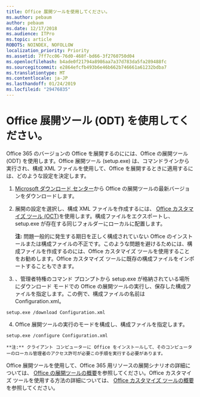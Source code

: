 ```yaml
---
title: Office 展開ツールを使用してください。
ms.author: pebaum
author: pebaum
ms.date: 12/17/2018
ms.audience: ITPro
ms.topic: article
ROBOTS: NOINDEX, NOFOLLOW
localization_priority: Priority
ms.assetid: 7ff7cc06-76d0-468f-bd66-3f2760750d04
ms.openlocfilehash: b4ade0f21794a8986aa7a37d783da5fa289488fc
ms.sourcegitcommit: e2864efcfb493b6e46b662b746661a61232bdba7
ms.translationtype: MT
ms.contentlocale: ja-JP
ms.lasthandoff: 01/24/2019
ms.locfileid: "29476835"
---
```

# <a name="using-the-office-deployment-tool-odt"></a>Office 展開ツール (ODT) を使用してください。

Office 365 のバージョンの Office を展開するのにには、Office の展開ツール (ODT) を使用します。Office 展開ツール (setup.exe) は、コマンドラインから実行され、構成 XML ファイルを使用して、Office を展開するときに適用するには、どのような設定を決定します。
  
1. [Microsoft ダウンロード センター](http://go.microsoft.com/fwlink/p/?LinkID=626065)から Office の展開ツールの最新バージョンをダウンロードします。
    
2. 展開の設定を選択し、構成 XML ファイルを作成するには、 [Office カスタマイズ ツール (OCT)](https://config.office.com)を使用します。構成ファイルをエクスポートし、setup.exe が存在する同じフォルダーにローカルに配置します。 
    
    **注:** 問題一般的に発生する期日を正しく構成されていない Office のインストールまたは構成ファイルの不正です。このような問題を避けるためには、構成ファイルを作成するのには、Office カスタマイズ ツールを使用することをお勧めします。Office カスタマイズ ツールに既存の構成ファイルをインポートすることもできます。 
    
3. 、管理者特権のコマンド プロンプトから setup.exe が格納されている場所にダウンロード モードでの Office の展開ツールの実行し、保存した構成ファイルを指定します。この例で、構成ファイルの名前は Configuration.xml。
    
  ```
  setup.exe /download Configuration.xml  
  ```

4. Office 展開ツールの実行のモードを構成し、構成ファイルを指定します。
    
  ```
  setup.exe /configure Configuration.xml
  ```

    **注:** クライアント コンピューターに Office をインストールして、そのコンピューターのローカル管理者のアクセス許可が必要この手順を実行する必要があります。 
    
Office 展開ツールを使用して、Office 365 用リソースの展開シナリオの詳細については、 [Office の展開ツールの概要](https://docs.microsoft.com/deployoffice/overview-of-the-office-2016-deployment-tool)を参照してください。Office カスタマイズ ツールを使用する方法の詳細については、 [Office カスタマイズ ツールの概要](https://docs.microsoft.com/DeployOffice/overview-of-the-office-customization-tool-for-click-to-run)を参照してください。
  

